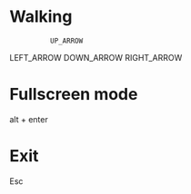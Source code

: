 # Walking
              UP_ARROW
 LEFT_ARROW   DOWN_ARROW   RIGHT_ARROW
# Fullscreen mode
  alt + enter
# Exit
  Esc
 
